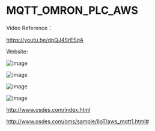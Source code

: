 # MQTT_OMRON_PLC_AWS

Video Reference：

https://youtu.be/dpQJ4SrESqA

Website:

![image](https://github.com/junxian428/MQTT_OMRON_PLC_AWS/assets/58724748/3765c90f-3771-451d-954e-0f8c5066ebe4)

![image](https://github.com/junxian428/MQTT_OMRON_PLC_AWS/assets/58724748/0c4ae817-7c2c-47a2-b606-3eeadf41be0d)

![image](https://github.com/junxian428/MQTT_OMRON_PLC_AWS/assets/58724748/a268fd0c-1375-4e86-bfd9-f21265668e67)

![image](https://github.com/junxian428/MQTT_OMRON_PLC_AWS/assets/58724748/28eff264-0acf-4f20-8795-35f961642afb)

http://www.osdes.com/index.html

http://www.osdes.com/oms/sample/IIoT/aws_mqtt1.html#
